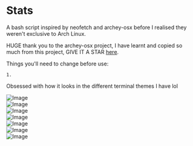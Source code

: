 # Stats

A bash script inspired by neofetch and archey-osx before I realised they weren't exclusive to Arch Linux.  

HUGE thank you to the archey-osx project, I have learnt and copied so much from this project, GIVE IT A STAR [here](https://github.com/obihann/archey-osx).  

Things you'll need to change before use:
```
1. 
``` 



Obsessed with how it looks in the different terminal themes I have lol

![Image](https://i.imgur.com/cXrGgMj.png)  
![Image](https://i.imgur.com/YfiDlQy.png)  
![Image](https://i.imgur.com/GyRRemf.png)  
![Image](https://i.imgur.com/XB9PUiN.png)  
![Image](https://i.imgur.com/7z5VPRz.png)  
![Image](https://i.imgur.com/msfQzlp.png)  
![Image](https://i.imgur.com/TBZ6QWl.png)
